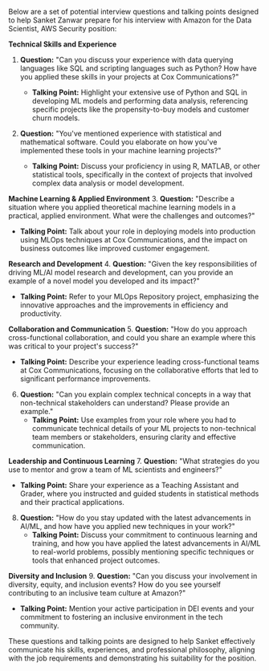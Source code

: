 Below are a set of potential interview questions and talking points designed to help Sanket Zanwar prepare for his interview with Amazon for the Data Scientist, AWS Security position:

**Technical Skills and Experience**

1. **Question:** "Can you discuss your experience with data querying languages like SQL and scripting languages such as Python? How have you applied these skills in your projects at Cox Communications?"

   - **Talking Point:** Highlight your extensive use of Python and SQL in developing ML models and performing data analysis, referencing specific projects like the propensity-to-buy models and customer churn models.

2. **Question:** "You've mentioned experience with statistical and mathematical software. Could you elaborate on how you've implemented these tools in your machine learning projects?"
   - **Talking Point:** Discuss your proficiency in using R, MATLAB, or other statistical tools, specifically in the context of projects that involved complex data analysis or model development.

**Machine Learning & Applied Environment** 3. **Question:** "Describe a situation where you applied theoretical machine learning models in a practical, applied environment. What were the challenges and outcomes?"

- **Talking Point:** Talk about your role in deploying models into production using MLOps techniques at Cox Communications, and the impact on business outcomes like improved customer engagement.

**Research and Development** 4. **Question:** "Given the key responsibilities of driving ML/AI model research and development, can you provide an example of a novel model you developed and its impact?"

- **Talking Point:** Refer to your MLOps Repository project, emphasizing the innovative approaches and the improvements in efficiency and productivity.

**Collaboration and Communication** 5. **Question:** "How do you approach cross-functional collaboration, and could you share an example where this was critical to your project's success?"

- **Talking Point:** Describe your experience leading cross-functional teams at Cox Communications, focusing on the collaborative efforts that led to significant performance improvements.

6. **Question:** "Can you explain complex technical concepts in a way that non-technical stakeholders can understand? Please provide an example."
   - **Talking Point:** Use examples from your role where you had to communicate technical details of your ML projects to non-technical team members or stakeholders, ensuring clarity and effective communication.

**Leadership and Continuous Learning** 7. **Question:** "What strategies do you use to mentor and grow a team of ML scientists and engineers?"

- **Talking Point:** Share your experience as a Teaching Assistant and Grader, where you instructed and guided students in statistical methods and their practical applications.

8. **Question:** "How do you stay updated with the latest advancements in AI/ML, and how have you applied new techniques in your work?"
   - **Talking Point:** Discuss your commitment to continuous learning and training, and how you have applied the latest advancements in AI/ML to real-world problems, possibly mentioning specific techniques or tools that enhanced project outcomes.

**Diversity and Inclusion** 9. **Question:** "Can you discuss your involvement in diversity, equity, and inclusion events? How do you see yourself contributing to an inclusive team culture at Amazon?"

- **Talking Point:** Mention your active participation in DEI events and your commitment to fostering an inclusive environment in the tech community.

These questions and talking points are designed to help Sanket effectively communicate his skills, experiences, and professional philosophy, aligning with the job requirements and demonstrating his suitability for the position.
